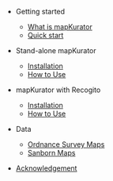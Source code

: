 - Getting started
  
  - [What is mapKurator](docs/introduction.md)
  - [Quick start](docs/quickstart.md)

- Stand-alone mapKurator 

  - [Installation](docs/install1.md)
  - [How to Use](docs/how-to-use-1.md)
  

- mapKurator with Recogito
  - [Installation](docs/install2.md)
  - [How to Use](docs/how-to-use-2.md)

- Data
  - [Ordnance Survey Maps](docs/os.md)
  - [Sanborn Maps](docs/sanborn.md)

- [Acknowledgement](docs/ack.md)
